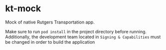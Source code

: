 # kt-mock

Mock of native Rutgers Transportation app.

Make sure to run `pod install` in the project directory before running. Additionally, the development team located in `Signing & Capabilities` must be changed in order to build the application
